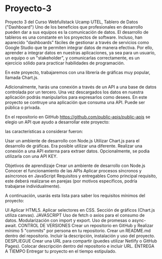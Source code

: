 # Proyecto-3
Proyecto 3 del Curso Webfullstack Ucamp UTEL,  Tablero de Datos ("Dashboard")
Uno de los beneficios que profesionales en desarrollo pueden dar a sus equipos es la comunicación de datos.
El desarrollo de tableros es una constante en los proyectos de software.
Incluso, han aparecido "dashboards" fáciles de gestionar a través de servicios como Google Studio que te permiten integrar datos de manera efectiva.
Por ello, aprender a integrar datos en nuestras aplicaciones, ya sea para un usuario, un equipo o un "stakeholder", y comunicarlas correctamente, es un ejercicio sólido para practicar habilidades de programación.

En este proyecto, trabajaremos con una librería de gráficas muy popular, llamada Chart.js.

Adicionalmente, harás una conexión a través de un API a una base de datos controlada por un tercero. Una vez descargados los datos en nuestra aplicación podrás manipularlos para expresarlos como desees.
En este proyecto se contruye una aplicación que consuma una API. Puede ser pública o privada.

En el repositorio en GitHub  https://github.com/public-apis/public-apis se elegio un API que ayudo a desarrollar este proyecto:

las características a considerar fueron:

Usar un ambiente de desarrollo con Node.js
Utilizar Chart.js para el desarrollo de gráficas. Era posible utilizar una diferente.
Realizar una conexión a una API externa para extraer datos. Opcionalmente, se podia utilizarla con una API KEY.

Objetivos de aprendizaje
Crear un ambiente de desarrollo con Node.js
Conocer el funcionamiento de las APIs
Aplicar procesos síncronos y asíncronos en JavaScript
Requisitos y entregables
Como principal requisito, este deberá realizarse en parejas (por motivos específicos, podría trabajarse individualmente).

A continuación, usarás esta lista para saber los requisitos mínimos del proyecto:

UI
 Aplicar HTML5.
 Aplicar selectores en CSS.
 Sección de gráficos (Chart.js utiliza canvas).
JAVASCRIPT
 Uso de fetch o axios para el consumo de datos.
 Modularización con import y export.
 Uso de promesas o async-await.
CONTROL DE VERSIONES
 Crear un repositorio en GitHub y Realizar mínimo 5 "commits" por persona en tu repositorio.
 Crear un README.md dentro del repositorio. Incluir la descripción, instalación y uso del proyecto.
DESPLIEGUE
 Crear una URL para compartir (puedes utilizar Netlify o GitHub Pages).
 Colocar descripción dentro del repositorio e incluir URL.
ENTREGA A TIEMPO
 Entregar tu proyecto en el tiempo estipulado.
